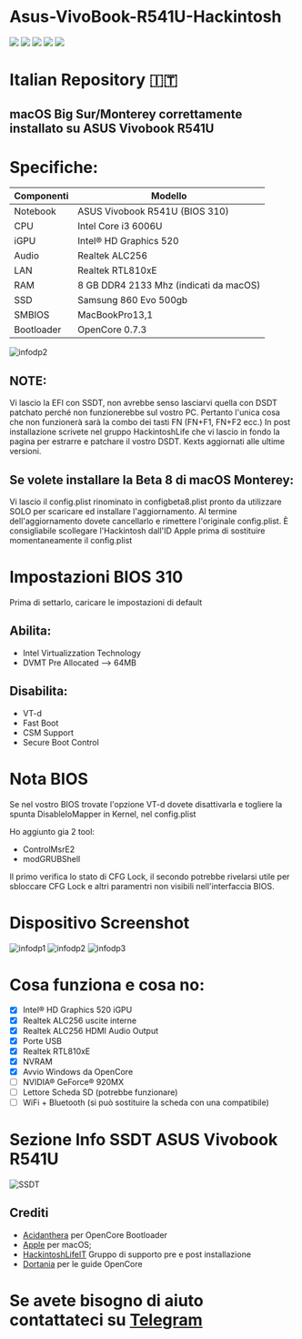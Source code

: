 # Asus-VivoBook-R541U-Hackintosh
[![](https://img.shields.io/badge/Gitter%20HL%20Community-Chat-informational?style=flat&logo=gitter&logoColor=white&color=ed1965)](https://gitter.im/Hackintosh-Life-IT/community)
[![](https://img.shields.io/badge/Repository-SASATech-informational?style=flat&logo=apple&logoColor=white&color=9debeb)](https://github.com/SASA-Tech?tab=repositories)
[![](https://img.shields.io/badge/Telegram-HackintoshLifeIT-informational?style=flat&logo=telegram&logoColor=white&color=5fb659)](https://t.me/HackintoshLife_it)
[![](https://img.shields.io/badge/Facebook-HackintoshLifeIT-informational?style=flat&logo=facebook&logoColor=white&color=3a4dc9)](https://www.facebook.com/hackintoshlife/)
[![](https://img.shields.io/badge/Instagram-HackintoshLifeIT-informational?style=flat&logo=instagram&logoColor=white&color=8a178a)](https://www.instagram.com/hackintoshlife.it_official/)

# Italian Repository 🇮🇹
## macOS Big Sur/Monterey correttamente installato su ASUS Vivobook R541U

# Specifiche:

| Componenti       | Modello                               |
| ---------------- | --------------------------------------|
| Notebook         | ASUS Vivobook R541U (BIOS 310)        |
| CPU              | Intel Core i3 6006U                   | 
| iGPU             | Intel® HD Graphics 520                |
| Audio            | Realtek ALC256                        |
| LAN              | Realtek RTL810xE                      |
| RAM              | 8 GB DDR4 2133 Mhz (indicati da macOS)|
| SSD              | Samsung 860 Evo 500gb                 |
| SMBIOS           | MacBookPro13,1                        |
| Bootloader       | OpenCore 0.7.3                        |

![infodp2](./Screenshot/PC.jpeg)

## NOTE:
Vi lascio la EFI con SSDT, non avrebbe senso lasciarvi quella con DSDT patchato perché non funzionerebbe sul vostro PC.
Pertanto l'unica cosa che non funzionerà sarà la combo dei tasti FN (FN+F1, FN+F2 ecc.)
In post installazione scrivete nel gruppo HackintoshLife che vi lascio in fondo la pagina per estrarre e patchare il vostro DSDT.
Kexts aggiornati alle ultime versioni.

## Se volete installare la Beta 8 di macOS Monterey:
Vi lascio il config.plist rinominato in configbeta8.plist pronto da utilizzare SOLO per scaricare ed installare l'aggiornamento.
Al termine dell'aggiornamento dovete cancellarlo e rimettere l'originale config.plist.
È consigliabile scollegare l'Hackintosh dall'ID Apple prima di sostituire momentaneamente il config.plist

# Impostazioni BIOS 310

Prima di settarlo, caricare le impostazioni di default

## Abilita:
- Intel Virtualizzation Technology
- DVMT Pre Allocated --> 64MB

## Disabilita:
- VT-d
- Fast Boot
- CSM Support
- Secure Boot Control

# Nota BIOS
Se nel vostro BIOS trovate l'opzione VT-d dovete disattivarla e togliere la spunta DisableIoMapper in Kernel, nel config.plist

Ho aggiunto gia 2 tool:
- ControlMsrE2
- modGRUBShell

Il primo verifica lo stato di CFG Lock, il secondo potrebbe rivelarsi utile per sbloccare CFG Lock e altri paramentri non visibili nell'interfaccia BIOS.

# Dispositivo Screenshot
![infodp1](./Screenshot/SysInfo.png)
![infodp2](./Screenshot/SysInfo2.png)
![infodp3](./Screenshot/SysInfo3.png)

# Cosa funziona e cosa no:
- [x] Intel® HD Graphics 520 iGPU
- [x] Realtek ALC256 uscite interne
- [x] Realtek ALC256 HDMI Audio Output
- [x] Porte USB
- [x] Realtek RTL810xE
- [x] NVRAM
- [x] Avvio Windows da OpenCore
- [ ] NVIDIA® GeForce® 920MX
- [ ] Lettore Scheda SD (potrebbe funzionare)
- [ ] WiFi + Bluetooth (si può sostituire la scheda con una compatibile)

# Sezione Info SSDT ASUS Vivobook R541U

![SSDT](./Screenshot/SSDT.png)

## Crediti

- [Acidanthera](https://github.com/acidanthera) per OpenCore Bootloader
- [Apple](https://apple.com) per macOS;
- [HackintoshLifeIT](https://github.com/Hackintoshlifeit) Gruppo di supporto pre e post installazione
- [Dortania](https://github.com/dortania) per le guide OpenCore

# Se avete bisogno di aiuto contattateci su [Telegram](https://t.me/HackintoshLife_it)
